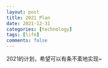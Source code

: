 ```yaml
---
layout: post
title: 2021 Plan
date: 2021-12-31
categories: [technology]
tags: [life]
comments: false
---
```




2021的计划，希望可以有条不紊地实现~